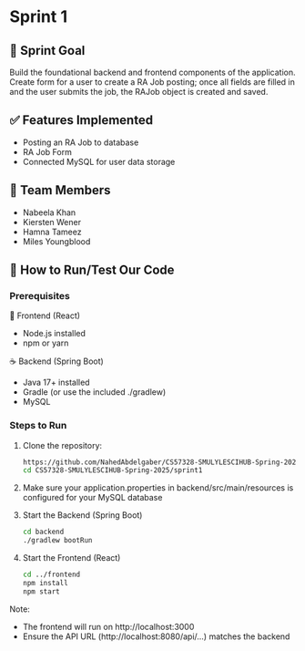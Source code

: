 # Sprint 1

## 🏁 Sprint Goal
Build the foundational backend and frontend components of the application. Create form for a user to create a RA Job posting; once all fields are filled in and the user submits the job, the RAJob object is created and saved.

## ✅ Features Implemented
- Posting an RA Job to database
- RA Job Form
- Connected MySQL for user data storage

## 👥 Team Members
- Nabeela Khan
- Kiersten Wener
- Hamna Tameez
- Miles Youngblood

## 🧪 How to Run/Test Our Code

### Prerequisites
🔧 Frontend (React)
- Node.js installed
- npm or yarn

☕ Backend (Spring Boot)
- Java 17+ installed
- Gradle (or use the included ./gradlew)
- MySQL

### Steps to Run
1. Clone the repository:
   ```bash
   https://github.com/NahedAbdelgaber/CS57328-SMULYLESCIHUB-Spring-2025.git
   cd CS57328-SMULYLESCIHUB-Spring-2025/sprint1

2. Make sure your application.properties in backend/src/main/resources is configured for your MySQL database

3. Start the Backend (Spring Boot)
    ```bash
    cd backend
   ./gradlew bootRun

4. Start the Frontend (React)
    ```bash
   cd ../frontend
   npm install
   npm start

Note:

- The frontend will run on http://localhost:3000
- Ensure the API URL (http://localhost:8080/api/...) matches the backend
